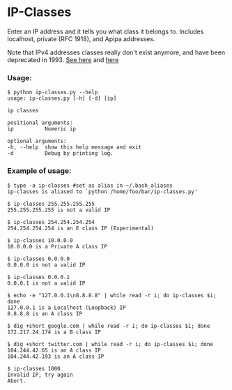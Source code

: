 # IP-Classes
Enter an IP address and it tells you what class it belongs to. Includes localhost, private (RFC 1918), and Apipa addresses.

Note that IPv4 addresses classes really don't exist anymore, and have been deprecated in 1993. [See here](https://networkengineering.stackexchange.com/questions/19840/does-cidr-really-do-away-with-ip-address-classes) and [here](https://networkengineering.stackexchange.com/questions/25320/which-ip-class-do-isps-use)

### Usage: 

    $ python ip-classes.py --help
    usage: ip-classes.py [-h] [-d] [ip]

    ip classes

    positional arguments:
    ip          Numeric ip

    optional arguments:
    -h, --help  show this help message and exit
    -d          Debug by printing log.

### Example of usage:

    $ type -a ip-classes #set as alias in ~/.bash_aliases
    ip-classes is aliased to `python /home/foo/bar/ip-classes.py'

    $ ip-classes 255.255.255.255
    255.255.255.255 is not a valid IP

    $ ip-classes 254.254.254.254
    254.254.254.254 is an E class IP (Experimental)

    $ ip-classes 10.0.0.0
    10.0.0.0 is a Private A class IP

    $ ip-classes 0.0.0.0
    0.0.0.0 is not a valid IP

    $ ip-classes 0.0.0.1
    0.0.0.1 is not a valid IP

    $ echo -e "127.0.0.1\n8.8.8.8" | while read -r i; do ip-classes $i; done
    127.0.0.1 is a Localhost (Loopback) IP
    8.8.8.8 is an A class IP

    $ dig +short google.com | while read -r i; do ip-classes $i; done
    172.217.24.174 is a B class IP

    $ dig +short twitter.com | while read -r i; do ip-classes $i; done
    104.244.42.65 is an A class IP
    104.244.42.193 is an A class IP

    $ ip-classes 1000
    Invalid IP, try again
    Abort.
